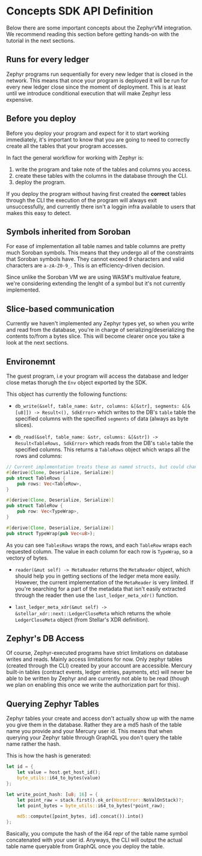 # Concepts SDK API Definition

Below there are some important concepts about the ZephyrVM integration. We recommend reading
this section before getting hands-on with the tutorial in the next sections.


## Runs for every ledger

Zephyr programs run sequentially for every new ledger that is closed in the network.
This means that once your program is deployed it will be run for every new ledger close
since the moment of deployment. This is at least until we introduce conditional execution
that will make Zephyr less expensive.


## Before you deploy

Before you deploy your program and expect for it to start working immediately, it's important 
to know that you are going to need to correctly create all the tables that your program accesses.

In fact the general workflow for working with Zephyr is:
1. write the program and take note of the tables and columns you access.
2. create these tables with the columns in the database through the CLI.
3. deploy the program.

If you deploy the program without having first created the **correct** tables through the CLI
the execution of the program will always exit unsuccessfully, and currently there isn't a loggin
infra available to users that makes this easy to detect.


## Symbols inherited from Soroban

For ease of implementation all table names and table columns are pretty much Soroban symbols. This means
that they undergo all of the constraints that Soroban symbols have. They cannot exceed 9 characters and valid characters are `a-zA-Z0-9_`. This is an efficiency-driven decision. 

Since unlike the Soroban VM we are using WASM's multivalue feature, we're considering extending the lenght 
of a symbol but it's not currently implemented. 

## Slice-based communication

Currently we haven't implemented any Zephyr types yet, so when you write and read from the database, you're
in charge of serializing/deserializing the contents to/from a bytes slice. This will become clearer once you
take a look at the next sections.

## Environemnt

The guest program, i.e your program will access the database and ledger close metas thorugh the `Env` object
exported by the SDK.

This object has currently the following functions:

- `db_write(&self, table_name: &str, columns: &[&str], segments: &[&[u8]]) -> Result<(), SdkError>` which writes 
to the DB's `table` table the specified columns with the specified `segments` of data (always as byte slices).

- `db_read(&self, table_name: &str, columns: &[&str]) -> Result<TableRows, SdkError>` which reads from 
the DB's `table` table the specified columns. This returns a `TableRows` object which wraps all the rows and columns:

```rust
// Current implementation treats these as named structs, but could change.
#[derive(Clone, Deserialize, Serialize)]
pub struct TableRows {
    pub rows: Vec<TableRow>,
}

#[derive(Clone, Deserialize, Serialize)]
pub struct TableRow {
    pub row: Vec<TypeWrap>,
}

#[derive(Clone, Deserialize, Serialize)]
pub struct TypeWrap(pub Vec<u8>);
```

As you can see `TablesRows` wraps the rows, and each `TableRow` wraps each requested column. The value in each 
column for each row is `TypeWrap`, so a vectory of bytes.  

- `reader(&mut self) -> MetaReader` returns the `MetaReader` object, which should help you in getting
sections of the ledger meta more easily. However, the current implementation of the `MetaReader` is very limited.
If you're searching for a part of the metadata that isn't easily extracted through the reader then use the `last_ledger_meta_xdr()` function.

- `last_ledger_meta_xdr(&mut self) -> &stellar_xdr::next::LedgerCloseMeta` which returns the whole `LedgerCloseMeta`
object (from Stellar's XDR definition).

## Zephyr's DB Access

Of course, Zephyr-executed programs have strict limitations on database writes and reads. Mainly access limitations
for now. Only zephyr tables (created through the CLI) created by your account are accessible. Mercury built-in tables
(contract events, ledger entries, payments, etc) will never be able to be written by Zephyr and are currently not able
to be read (though we plan on enabling this once we write the authorization part for this). 

## Querying Zephyr Tables

Zephyr tables your create and access don't actually show up with the name you give them in the database. Rather they 
are a md5 hash of the table name you provide and your Mercury user id. This means that when querying your Zephyr table 
through GraphQL you don't query the table name rather the hash.

This is how the hash is generated:

```rust
let id = {
    let value = host.get_host_id();
    byte_utils::i64_to_bytes(value)
};

let write_point_hash: [u8; 16] = {
    let point_raw = stack.first().ok_or(HostError::NoValOnStack)?;
    let point_bytes = byte_utils::i64_to_bytes(*point_raw);

    md5::compute([point_bytes, id].concat()).into()
};
```

Basically, you compute the hash of the i64 repr of the table name symbol concatenated with your user id. Anyways, the
CLI will output the actual table name queryable from GraphQL once you deploy the table.  
